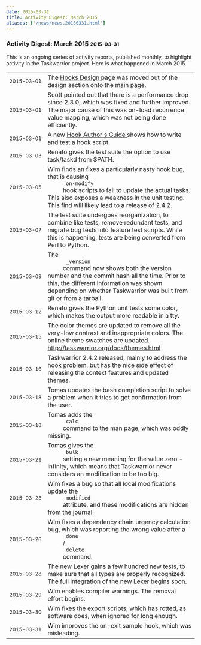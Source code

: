 ```yaml
---
date: 2015-03-31
title: Activity Digest: March 2015
aliases: ['/news/news.20150331.html']
---
```

<div class="col-md-8 main">
 <div class="row">
  <h3>
   Activity Digest: March 2015
   <small>
    2015-03-31
   </small>
  </h3>
  <p>
   This is an ongoing series of activity reports, published monthly,
            to highlight activity in the Taskwarrior project. Here is what
            happened in March 2015.
  </p>
  <table class="table table-striped table-compact">
   <tr>
    <td style="white-space: nowrap;">
     <small>
      2015-03-01
     </small>
    </td>
    <td>
     The
     <a href="/docs/hooks.html">
      Hooks Design
     </a>
     page was moved
                out of the design section onto the main page.
    </td>
   </tr>
   <tr>
    <td>
     <small>
      2015-03-01
     </small>
    </td>
    <td>
     Scott pointed out that there is a performance drop since 2.3.0,
                which was fixed and further improved. The major cause of this
                was on-load recurrence value mapping, which was not being done
                efficiently.
    </td>
   </tr>
   <tr>
    <td>
     <small>
      2015-03-01
     </small>
    </td>
    <td>
     A new
     <a href="/docs/hooks_guide.html">
      Hook Author's Guide
     </a>
     shows how to write and test a hook script.
    </td>
   </tr>
   <tr>
    <td>
     <small>
      2015-03-03
     </small>
    </td>
    <td>
     Renato gives the test suite the option to use task/taskd from
                $PATH.
    </td>
   </tr>
   <tr>
    <td>
     <small>
      2015-03-05
     </small>
    </td>
    <td>
     Wim finds an fixes a particularly nasty hook bug, that is causing
     <code>
      on-modify
     </code>
     hook scripts to fail to update the actual
                tasks. This also exposes a weakness in the unit testing. This
                find will likely lead to a release of 2.4.2.
    </td>
   </tr>
   <tr>
    <td>
     <small>
      2015-03-07
     </small>
    </td>
    <td>
     The test suite undergoes reorganization, to combine like tests,
                remove redundant tests, and migrate bug tests into feature test
                scripts. While this is happening, tests are being converted from
                Perl to Python.
    </td>
   </tr>
   <tr>
    <td>
     <small>
      2015-03-09
     </small>
    </td>
    <td>
     The
     <code>
      _version
     </code>
     command now shows both the version
                number and the commit hash all the time.  Prior to this, the
                different information was shown depending on whether Taskwarrior
                was built from git or from a tarball.
    </td>
   </tr>
   <tr>
    <td>
     <small>
      2015-03-12
     </small>
    </td>
    <td>
     Renato gives the Python unit tests some color, which makes the
                output more readable in a tty.
    </td>
   </tr>
   <tr>
    <td>
     <small>
      2015-03-15
     </small>
    </td>
    <td>
     The color themes are updated to remove all the very-low
                contrast and inappropriate colors. The online theme swatches
                are updated.
     <a href="http://taskwarrior.org/docs/themes.html">
      http://taskwarrior.org/docs/themes.html
     </a>
    </td>
   </tr>
   <tr>
    <td>
     <small>
      2015-03-16
     </small>
    </td>
    <td>
     Taskwarrior 2.4.2 released, mainly to address the hook problem,
                but has the nice side effect of releasing the context features
                and updated themes.
    </td>
   </tr>
   <tr>
    <td>
     <small>
      2015-03-18
     </small>
    </td>
    <td>
     Tomas updates the bash completion script to solve a problem
                when it tries to get confirmation from the user.
    </td>
   </tr>
   <tr>
    <td>
     <small>
      2015-03-18
     </small>
    </td>
    <td>
     Tomas adds the
     <code>
      calc
     </code>
     command to the man page,
                which was oddly missing.
    </td>
   </tr>
   <tr>
    <td>
     <small>
      2015-03-21
     </small>
    </td>
    <td>
     Tomas gives the
     <code>
      bulk
     </code>
     setting a new meaning for
                the value zero - infinity, which means that Taskwarrior never
                considers an modification to be too big.
    </td>
   </tr>
   <tr>
    <td>
     <small>
      2015-03-23
     </small>
    </td>
    <td>
     Wim fixes a bug so that all local modifications update the
     <code>
      modified
     </code>
     attribute, and these modifications are
                hidden from the journal.
    </td>
   </tr>
   <tr>
    <td>
     <small>
      2015-03-26
     </small>
    </td>
    <td>
     Wim fixes a dependency chain urgency calculation bug, which
                was reporting the wrong value after a
     <code>
      done
     </code>
     /
     <code>
      delete
     </code>
     command.
    </td>
   </tr>
   <tr>
    <td>
     <small>
      2015-03-28
     </small>
    </td>
    <td>
     The new Lexer gains a few hundred new tests, to make sure
                that all types are properly recognized. The full integration
                of the new Lexer begins soon.
    </td>
   </tr>
   <tr>
    <td>
     <small>
      2015-03-29
     </small>
    </td>
    <td>
     Wim enables compiler warnings. The removal effort begins.
    </td>
   </tr>
   <tr>
    <td>
     <small>
      2015-03-30
     </small>
    </td>
    <td>
     Wim fixes the export scripts, which has rotted, as software
                does, when ignored for long enough.
    </td>
   </tr>
   <tr>
    <td>
     <small>
      2015-03-31
     </small>
    </td>
    <td>
     Wim improves the on-exit sample hook, which was misleading.
    </td>
   </tr>
  </table>
  <br/>
  <br/>
 </div>
</div>

